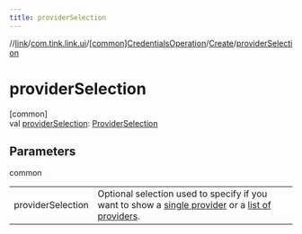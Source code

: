 ```yaml
---
title: providerSelection
---
```

//[link](../../../../index.html)/[com.tink.link.ui](../../index.html)/[[common]CredentialsOperation](../index.html)/[Create](index.html)/[providerSelection](provider-selection.html)



# providerSelection



[common]\
val [providerSelection](provider-selection.html): [ProviderSelection](../../[common]-provider-selection/index.html)



## Parameters


common

| | |
|---|---|
| providerSelection | Optional selection used to specify if you want to show a [single provider](../../[common]-provider-selection/-single-provider/index.html) or a [list of providers](../../[common]-provider-selection/-provider-list/index.html). |




